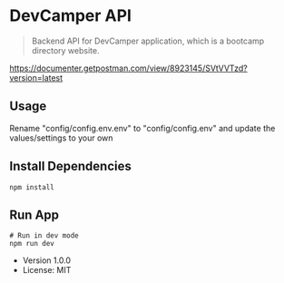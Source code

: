 # DevCamper API

> Backend API for DevCamper application, which is a bootcamp directory website.

https://documenter.getpostman.com/view/8923145/SVtVVTzd?version=latest


## Usage

Rename "config/config.env.env" to "config/config.env" and update the values/settings to your own

## Install Dependencies
```
npm install
```

## Run App
```
# Run in dev mode
npm run dev
```

- Version 1.0.0
- License: MIT
